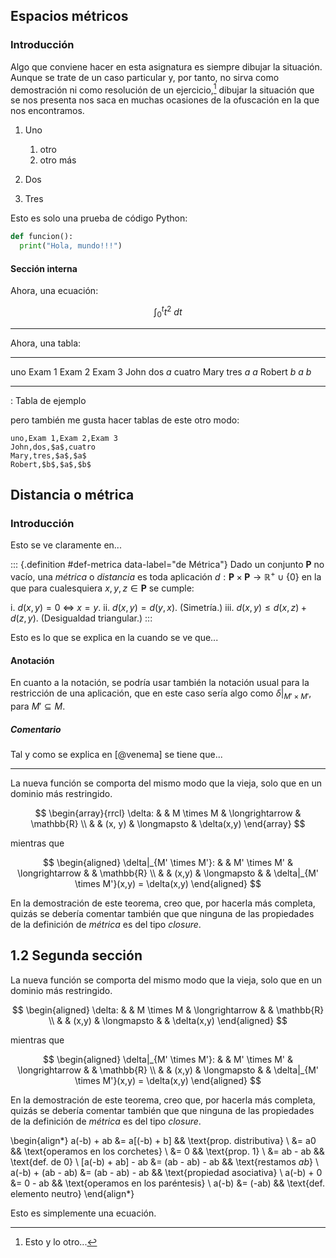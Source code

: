 


## Espacios métricos




### Introducción

Algo que conviene hacer en esta asignatura es siempre dibujar la situación.
Aunque se trate de un caso particular y, por tanto, no sirva como
demostración ni como resolución de un ejercicio,[^ejercicio] dibujar la
situación que se nos presenta nos saca en muchas ocasiones de la ofuscación
en la que nos encontramos.

[^ejercicio]: Esto y lo otro...

1. Uno

   1. otro
   2. otro más

2. Dos

3. Tres

Esto es solo una prueba de código Python:

``` python
def funcion():
  print("Hola, mundo!!!")
```




#### Sección interna

Ahora, una ecuación:

$$ \int_0^t t^2 \ dt $$


---


Ahora, una tabla:

-------- -------- -------- --------
uno      Exam 1   Exam 2   Exam 3
John     dos      $a$      cuatro
Mary     tres     $a$      $a$
Robert   $b$      $a$      $b$
-------- -------- -------- --------

: Tabla de ejemplo

pero también me gusta hacer tablas de este otro modo:

```{=csv}
uno,Exam 1,Exam 2,Exam 3
John,dos,$a$,cuatro
Mary,tres,$a$,$a$
Robert,$b$,$a$,$b$
```




## Distancia o métrica


### Introducción

Esto se ve claramente en...

::: {.definition #def-metrica data-label="de Métrica"}
  Dado un conjunto $\mathbf{P}$ no vacío, una _métrica_ o _distancia_ es
  toda aplicación $d:\mathbf{P} \times \mathbf{P} \longrightarrow
  \mathbb{R}^+ \cup \{0\}$ en la que para cualesquiera $x, y, z \in
  \mathbf{P}$ se cumple:

  i. $d(x,y) = 0 \ \Longleftrightarrow \ x = y$.
  ii. $d(x,y) = d(y,x)$. (Simetría.)
  iii. $d(x,y) \leq d(x,z) + d(z,y)$. (Desigualdad triangular.)
:::

Esto es lo que se explica en la [](#def-metrica) cuando se ve que...




#### Anotación

En cuanto a la notación, se podría usar también la notación usual para la
restricción de una aplicación, que en este caso sería algo como $\delta|_{M'
\times M'}$, para $M' \subseteq M$.




##### Comentario

Tal y como se explica en [@venema] se tiene que...


---


La nueva función se comporta del mismo modo que la vieja, solo que en un
dominio más restringido.

$$ \begin{array}{rrcl}
  \delta: & & M \times M & \longrightarrow & \mathbb{R} \\
    & & (x, y) & \longmapsto & \delta(x,y)
\end{array} $$

mientras que

$$ \begin{aligned}
  \delta|_{M' \times M'}: & & M' \times M' & \longrightarrow & & \mathbb{R} \\
   & & (x,y) & \longmapsto & & \delta|_{M' \times M'}(x,y) = \delta(x,y)
\end{aligned} $$

En la demostración de este teorema, creo que, por hacerla más completa,
quizás se debería comentar también que que ninguna de las propiedades de la
definición de _métrica_ es del tipo _closure_.




## 1.2 Segunda sección

La nueva función se comporta del mismo modo que la vieja, solo que en un
dominio más restringido.

$$ \begin{aligned}
  \delta: & & M \times M & \longrightarrow & & \mathbb{R} \\
    & & (x,y) & \longmapsto & & \delta(x,y)
\end{aligned} $$

mientras que

$$ \begin{aligned}
  \delta|_{M' \times M'}: & & M' \times M' & \longrightarrow & & \mathbb{R} \\
   & & (x,y) & \longmapsto & & \delta|_{M' \times M'}(x,y) = \delta(x,y)
\end{aligned} $$

En la demostración de este teorema, creo que, por hacerla más completa,
quizás se debería comentar también que que ninguna de las propiedades de la
definición de _métrica_ es del tipo _closure_.

\begin{align*}
  a(-b) + ab
    &= a[(-b) + b]
    && \text{prop. distributiva} \\
    &= a0
    && \text{operamos en los corchetes} \\
    &= 0
    && \text{prop. 1} \\
    &= ab - ab
    && \text{def. de $0$} \\
  [a(-b) + ab] - ab
    &= (ab - ab) - ab
    && \text{restamos $ab$} \\
  a(-b) + (ab - ab)
    &= (ab - ab) - ab
    && \text{propiedad asociativa} \\
  a(-b) + 0
    &= 0 - ab
    && \text{operamos en los paréntesis} \\
  a(-b)
    &= (-ab)
    && \text{def. elemento neutro}
\end{align*}

Esto es simplemente una ecuación.





